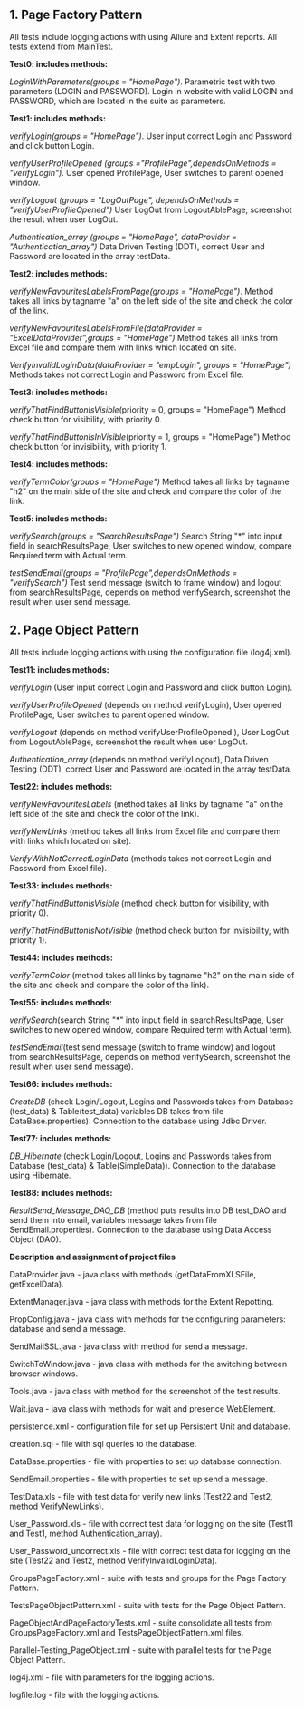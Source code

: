 ## 1.   Page Factory Pattern

<p>All tests include logging actions with using Allure and Extent reports. All tests extend from MainTest.</p>
<b>Test0: includes methods:</b>
<p><i>LoginWithParameters(groups = "HomePage")</i>. Parametric test with two parameters (LOGIN and PASSWORD).
Login in website with valid LOGIN and PASSWORD, which are located in the suite as parameters.</p>
<b>Test1: includes methods:</b>
<p><i>verifyLogin(groups = "HomePage")</i>. User input correct Login and Password and click button Login.</p>
<p><i>verifyUserProfileOpened (groups ="ProfilePage",dependsOnMethods = "verifyLogin")</i>.
User opened ProfilePage, User switches to parent opened window.</p>
<p><i>verifyLogout (groups = "LogOutPage", dependsOnMethods = "verifyUserProfileOpened")</i>
User LogOut from LogoutAblePage, screenshot the result when user LogOut.</p>
<p><i>Authentication_array (groups = "HomePage", dataProvider = "Authentication_array")</i>
Data Driven Testing (DDT), correct User and Password are located in the array testData.</p>
<b>Test2: includes methods:</b>
<p><i>verifyNewFavouritesLabelsFromPage(groups = "HomePage")</i>.
Method takes all links by tagname "a" on the left side of the site and check the color of the link.</p>
<p><i>verifyNewFavouritesLabelsFromFile(dataProvider = "ExcelDataProvider",groups = "HomePage")</i>
Method takes all links from Excel file and compare them with links which located on site.</p>
<p><i>VerifyInvalidLoginData(dataProvider = "empLogin", groups = "HomePage")</i>
Methods takes not correct Login and Password from Excel file.</p>
<b>Test3: includes methods:</b>
<p><i>verifyThatFindButtonIsVisible</i>(priority = 0, groups = "HomePage")</i>
Method check button for visibility, with priority 0.</p>
<p><i>verifyThatFindButtonIsInVisible</i>(priority = 1, groups = "HomePage")</i>
Method check button for invisibility, with priority 1.</p>
<b>Test4: includes methods:</b>
<p><i>verifyTermColor(groups = "HomePage")</i>
Method takes all links by tagname "h2" on the main side of the site and check and compare the color of the link.</p>
<b>Test5: includes methods:</b>
<p><i>verifySearch(groups = "SearchResultsPage")</i>
Search String "*" into input field in searchResultsPage, User switches to new opened window, compare Required term with Actual term.</p>
<p><i>testSendEmail(groups = "ProfilePage",dependsOnMethods = "verifySearch")</i>
Test send message (switch to frame window)  and logout from searchResultsPage, depends on method verifySearch, screenshot the result when user send message.</p>

## 2.   Page Object Pattern

<p>All tests include logging actions with using the configuration file (log4j.xml).</p>
<b>Test11: includes methods:</b>
<p><i>verifyLogin</i> (User input correct Login and Password and click button Login).</p>
<p><i>verifyUserProfileOpened</i> (depends on method verifyLogin), User opened ProfilePage, User switches to parent opened window.</p>
<p><i>verifyLogout</i> (depends on method verifyUserProfileOpened ), User LogOut from LogoutAblePage, screenshot the result when user LogOut.</p>
<p><i>Authentication_array</i> (depends on method verifyLogout), Data Driven Testing (DDT), correct User and Password are located in the array  testData.</p>
<b>Test22: includes methods:</b>
<p><i>verifyNewFavouritesLabels</i> (method takes all links by tagname "a" on the left side of the site and check the color of the link).</p>
<p><i>verifyNewLinks</i> (method takes all links from Excel file and compare them with links which located on site).</p>
<p><i>VerifyWithNotCorrectLoginData</i> (methods takes not correct Login and Password from Excel file).</p>
<b>Test33: includes methods:</b>
<p><i>verifyThatFindButtonIsVisible</i> (method check button for visibility, with priority 0).</p>
<p><i>verifyThatFindButtonIsNotVisible</i> (method check button for invisibility, with priority 1).</p>
<b>Test44: includes methods:</b>
<p><i>verifyTermColor</i> (method takes all links by tagname "h2" on the main side of the site and check and compare the color of the link).</p>
<b>Test55: includes methods:</b>
<p><i>verifySearch</i>(search String "*" into input field in searchResultsPage, User switches to new opened window, compare Required term with Actual term).</p>
<p><i>testSendEmail</i>(test send message (switch to frame window)  and logout from searchResultsPage, depends on method verifySearch, screenshot the result when user send message).</p>
<b>Test66: includes methods:</b>
<p><i>CreateDB</i> (check Login/Logout, Logins and Passwords takes from Database (test_data) & Table(test_data) variables DB takes from file DataBase.properties). Connection to the database using Jdbc Driver.</p>
<b>Test77: includes methods:</b>
<p><i>DB_Hibernate</i> (check Login/Logout, Logins and Passwords takes from Database (test_data) & Table(SimpleData)). Connection to the database using Hibernate.</p>
<b>Test88: includes methods:</b>
<p><i>ResultSend_Message_DAO_DB</i> (method puts results into DB test_DAO and send them into email, variables message takes from file SendEmail.properties). Connection to the database using Data Access Object (DAO).</p>

<b>Description and assignment of project files</b>

DataProvider.java - java class with methods (getDataFromXLSFile, getExcelData).

ExtentManager.java - java class with methods for the Extent Repotting.

PropConfig.java - java class with methods for the configuring parameters: database and send a message.

SendMailSSL.java - java class with method for send a message.

SwitchToWindow.java - java class with methods for the switching between browser windows.

Tools.java - java class with method for the screenshot of the test results.

Wait.java - java class with methods for wait and presence WebElement.

persistence.xml - configuration file for set up Persistent Unit and database.

creation.sql - file with sql queries to the database.

DataBase.properties - file with  properties to set up database connection.

SendEmail.properties - file with  properties to set up send a message.

TestData.xls - file with test data for verify new links (Test22 and Test2, method VerifyNewLinks).

User_Password.xls - file with correct test data for logging on the site (Test11 and Test1, method Authentication_array).

User_Password_uncorrect.xls - file with correct test data for logging on the site (Test22 and Test2, method VerifyInvalidLoginData).

GroupsPageFactory.xml - suite with tests and groups for the Page Factory Pattern.

TestsPageObjectPattern.xml - suite with tests for the Page Object Pattern.

PageObjectAndPageFactoryTests.xml - suite consolidate all tests from GroupsPageFactory.xml and TestsPageObjectPattern.xml files.

Parallel-Testing_PageObject.xml - suite with parallel tests for the Page Object Pattern.

log4j.xml - file with parameters for the logging actions.

logfile.log - file with the logging actions.